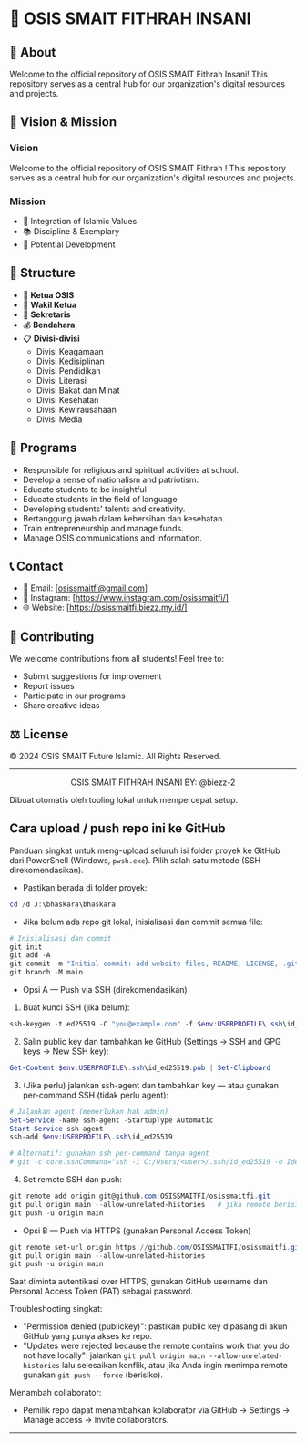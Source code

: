 # 🏫 OSIS SMAIT FITHRAH INSANI


## 📖 About

Welcome to the official repository of OSIS SMAIT Fithrah Insani! This repository serves as a central hub for our organization's digital resources and projects.

## 🎯 Vision & Mission

### Vision
Welcome to the official repository of OSIS SMAIT Fithrah ! This repository serves as a central hub for our organization's digital resources and projects.

### Mission
- 🌟 Integration of Islamic Values
- 📚 Discipline & Exemplary
- 🎨 Potential Development

## 🔧 Structure

- 👑 **Ketua OSIS**
- 👥 **Wakil Ketua**
- 📝 **Sekretaris**
- 💰 **Bendahara**
- 📋 **Divisi-divisi**
	- Divisi Keagamaan
	- Divisi Kedisiplinan
	- Divisi Pendidikan
	- Divisi Literasi
	- Divisi Bakat dan Minat
	- Divisi Kesehatan
	- Divisi Kewirausahaan
	- Divisi Media

## 📅 Programs

- Responsible for religious and spiritual activities at school.
- Develop a sense of nationalism and patriotism.
- Educate students to be insightful
- Educate students in the field of language
- Developing students' talents and creativity.
- Bertanggung jawab dalam kebersihan dan kesehatan.
- Train entrepreneurship and manage funds.
- Manage OSIS communications and information.

## 📞 Contact

- 📧 Email: [osissmaitfi@gmail.com]
- 📱 Instagram: [https://www.instagram.com/osissmaitfi/]
- 🌐 Website: [https://osissmaitfi.biezz.my.id/]

## 🤝 Contributing

We welcome contributions from all students! Feel free to:
- Submit suggestions for improvement
- Report issues
- Participate in our programs
- Share creative ideas

## ⚖️ License

© 2024 OSIS SMAIT Future Islamic. All Rights Reserved.

---
<div align="center">
	OSIS SMAIT FITHRAH INSANI
	BY: @biezz-2
</div>

Dibuat otomatis oleh tooling lokal untuk mempercepat setup.

## Cara upload / push repo ini ke GitHub

Panduan singkat untuk meng-upload seluruh isi folder proyek ke GitHub dari PowerShell (Windows, `pwsh.exe`). Pilih salah satu metode (SSH direkomendasikan).

- Pastikan berada di folder proyek:

```powershell
cd /d J:\bhaskara\bhaskara
```

- Jika belum ada repo git lokal, inisialisasi dan commit semua file:

```powershell
# Inisialisasi dan commit
git init
git add -A
git commit -m "Initial commit: add website files, README, LICENSE, .gitignore"
git branch -M main
```

- Opsi A — Push via SSH (direkomendasikan)

1. Buat kunci SSH (jika belum):

```powershell
ssh-keygen -t ed25519 -C "you@example.com" -f $env:USERPROFILE\.ssh\id_ed25519 -N ""
```

2. Salin public key dan tambahkan ke GitHub (Settings → SSH and GPG keys → New SSH key):

```powershell
Get-Content $env:USERPROFILE\.ssh\id_ed25519.pub | Set-Clipboard
```

3. (Jika perlu) jalankan ssh-agent dan tambahkan key — atau gunakan per-command SSH (tidak perlu agent):

```powershell
# Jalankan agent (memerlukan hak admin)
Set-Service -Name ssh-agent -StartupType Automatic
Start-Service ssh-agent
ssh-add $env:USERPROFILE\.ssh\id_ed25519

# Alternatif: gunakan ssh per-command tanpa agent
# git -c core.sshCommand="ssh -i C:/Users/<user>/.ssh/id_ed25519 -o IdentitiesOnly=yes" push -u origin main
```

4. Set remote SSH dan push:

```powershell
git remote add origin git@github.com:OSISSMAITFI/osissmaitfi.git
git pull origin main --allow-unrelated-histories   # jika remote berisi commit lain
git push -u origin main
```

- Opsi B — Push via HTTPS (gunakan Personal Access Token)

```powershell
git remote set-url origin https://github.com/OSISSMAITFI/osissmaitfi.git
git pull origin main --allow-unrelated-histories
git push -u origin main
```

Saat diminta autentikasi over HTTPS, gunakan GitHub username dan Personal Access Token (PAT) sebagai password.

Troubleshooting singkat:
- "Permission denied (publickey)": pastikan public key dipasang di akun GitHub yang punya akses ke repo.
- "Updates were rejected because the remote contains work that you do not have locally": jalankan `git pull origin main --allow-unrelated-histories` lalu selesaikan konflik, atau jika Anda ingin menimpa remote gunakan `git push --force` (berisiko).

Menambah collaborator:
- Pemilik repo dapat menambahkan kolaborator via GitHub → Settings → Manage access → Invite collaborators.

---


